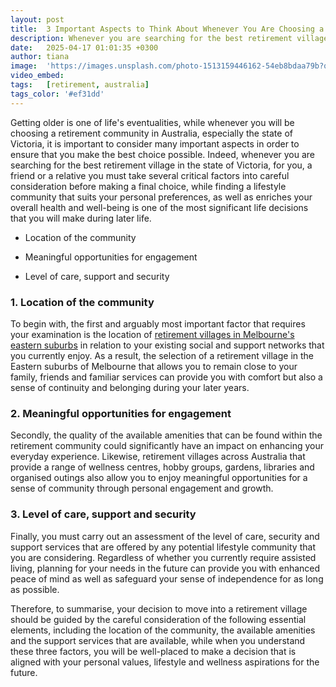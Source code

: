 ```yaml
---
layout: post
title:  3 Important Aspects to Think About Whenever You Are Choosing a Retirement Community
description: Whenever you are searching for the best retirement village in the state of Victoria, for you, a friend or a relative you must take several critical factors into careful consideration before making a final choice.
date:   2025-04-17 01:01:35 +0300
author: tiana
image:  'https://images.unsplash.com/photo-1513159446162-54eb8bdaa79b?q=80&w=2940&auto=format&fit=crop&ixlib=rb-4.0.3&ixid=M3wxMjA3fDB8MHxwaG90by1wYWdlfHx8fGVufDB8fHx8fA%3D%3D'
video_embed:
tags:   [retirement, australia]
tags_color: '#ef31dd'
---
```

Getting older is one of life's eventualities, while whenever you will be choosing a retirement community in Australia, especially the state of Victoria, it is important to consider many important aspects in order to ensure that you make the best choice possible. Indeed, whenever you are searching for the best retirement village in the state of Victoria, for you, a friend or a relative you must take several critical factors into careful consideration before making a final choice, while finding a lifestyle community that suits your personal preferences, as well as enriches your overall health and well-being is one of the most significant life decisions that you will make during later life.

-   Location of the community

-   Meaningful opportunities for engagement

-   Level of care, support and security

### 1.  Location of the community

To begin with, the first and arguably most important factor that requires your examination is the location of [retirement villages in Melbourne's eastern suburbs](https://www.lifestylecommunities.com.au/retirement-village/south-east-melbourne) in relation to your existing social and support networks that you currently enjoy. As a result, the selection of a retirement village in the Eastern suburbs of Melbourne that allows you to remain close to your family, friends and familiar services can provide you with comfort but also a sense of continuity and belonging during your later years.

### 2.  Meaningful opportunities for engagement

Secondly, the quality of the available amenities that can be found within the retirement community could significantly have an impact on enhancing your everyday experience. Likewise, retirement villages across Australia that provide a range of wellness centres, hobby groups, gardens, libraries and organised outings also allow you to enjoy meaningful opportunities for a sense of community through personal engagement and growth.

### 3.  Level of care, support and security

Finally, you must carry out an assessment of the level of care, security and support services that are offered by any potential lifestyle community that you are considering. Regardless of whether you currently require assisted living, planning for your needs in the future can provide you with enhanced peace of mind as well as safeguard your sense of independence for as long as possible.

Therefore, to summarise, your decision to move into a retirement village should be guided by the careful consideration of the following essential elements, including the location of the community, the available amenities and the support services that are available, while when you understand these three factors, you will be well-placed to make a decision that is aligned with your personal values, lifestyle and wellness aspirations for the future.
